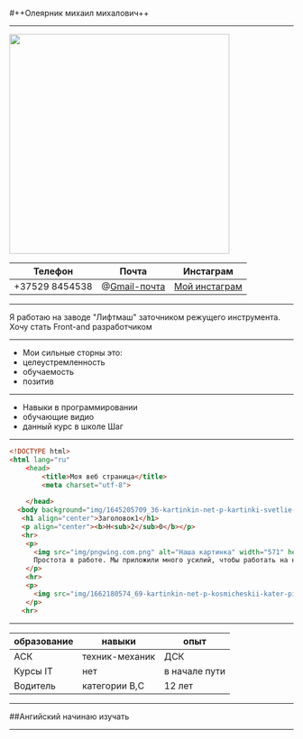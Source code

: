 #++Олеярник михаил михалович++

- - -

<img src="D:\ФОТО\144374075_718214572215288_2841832584857833495_n.jpg" width="390">

| Телефон| Почта |Инстаграм|
|--------| ------| --------|
|  +37529 8454538      | @[Gmail-почта](mishaoleyarnik@gmail.com)       |[Мой инстаграм]( https://www.instagram.com/mishaoleiarnik/ "Инстаграм")|

_ _ _



Я работаю на заводе "Лифтмаш" заточником режущего инструмента.
Хочу стать Front-and разработчиком
___
* Мои сильные сторны это:
 * целеустремленность
 * обучаемость
 * позитив
___
* Навыки в программировании
 * обучающие видио
 * данный курс в школе Шаг
___
```HTML
<!DOCTYPE html>
<html lang="ru"
    <head>
        <title>Моя веб страница</title>
        <meta charset="utf-8">
      
    </head>
  <body background="img/1645205709_36-kartinkin-net-p-kartinki-svetlie-40.jpg">
   <h1 align="center">Заголовок1</h1>
   <p align="center"><b>H<sub>2</sub>0</b></p>
   <hr>
    <p>
      <img src="img/pngwing.com.png" alt="Наша картинка" width="571" height="428" align="left" hspace="20">
      Простота в работе. Мы приложили много усилий, чтобы работать на нашей бирже копирайтинга было максимально легко и удобно. Интуитивно понятный интерфейс, постоянное совершенствование функционала и подробный FAQ помогут в работе начинающим и обеспечат комфорт постоянным пользователям сервиса Text.ru.
    </p>
    <hr>
    <p>
      <img src="img/1662180574_69-kartinkin-net-p-kosmicheskii-kater-pinterest-78.jpg" alt="картинка2" width="571" height="345">
    </p>
   <hr>
```


***
|образование| навыки |опыт |
|-|-|-|
|АСК| техник-механик | ДСК |
|Курсы IT| нет | в начале пути |
|Водитель| категории В,С | 12 лет |
***
##Ангийский начинаю изучать
***

